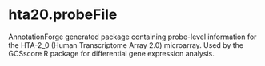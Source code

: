 # hta20.probeFile
AnnotationForge generated package containing probe-level information for the HTA-2_0 (Human Transcriptome Array 2.0) microarray.  Used by the GCSscore R package for differential gene expression analysis.
